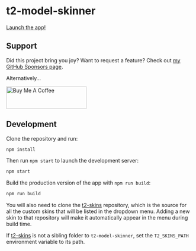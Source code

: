 # t2-model-skinner

[Launch the app!](https://exogen.github.io/t2-model-skinner/)

## Support

Did this project bring you joy? Want to request a feature? Check out
[my GitHub Sponsors page](https://github.com/sponsors/exogen).

Alternatively…

<a href="https://www.buymeacoffee.com/mosswood" target="_blank"><img src="https://cdn.buymeacoffee.com/buttons/v2/default-yellow.png" alt="Buy Me A Coffee" style="height: 60px !important;width: 217px !important;"></a>

## Development

Clone the repository and run:

```sh
npm install
```

Then run `npm start` to launch the development server:

```sh
npm start
```

Build the production version of the app with `npm run build`:

```sh
npm run build
```

You will also need to clone the [t2-skins](https://github.com/exogen/t2-skins)
repository, which is the source for all the custom skins that will be listed in
the dropdown menu. Adding a new skin to that repository will make it
automatically appear in the menu during build time.

If [t2-skins](https://github.com/exogen/t2-skins) is not a sibling folder to
`t2-model-skinner`, set the `T2_SKINS_PATH` environment variable to its path.
